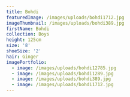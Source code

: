 ```yaml
---
title: Bohdi
featuredImage: /images/uploads/bohdi1712.jpg
imageThumbnail: /images/uploads/bohdi389.jpg
firstName: Bohdi
collection: Boys
height: 125cm
size: '8'
shoeSize: '2'
hair: Ginger
imagePortfolio:
  - image: /images/uploads/bohdi12785.jpg
  - image: /images/uploads/bohdi1289.jpg
  - image: /images/uploads/bohdi389.jpg
  - image: /images/uploads/bohdi1712.jpg
---
```


